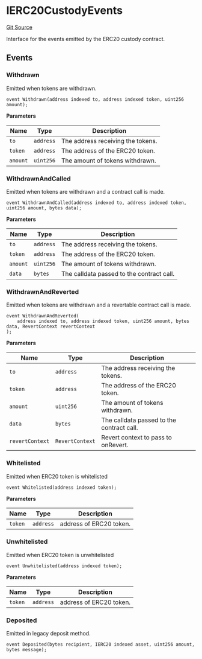 # IERC20CustodyEvents
[Git Source](https://github.com/zeta-chain/protocol-contracts/blob/c157025a39efca61d83e5991d093a94548f342fb/contracts/evm/interfaces/IERC20Custody.sol)

Interface for the events emitted by the ERC20 custody contract.


## Events
### Withdrawn
Emitted when tokens are withdrawn.


```solidity
event Withdrawn(address indexed to, address indexed token, uint256 amount);
```

**Parameters**

|Name|Type|Description|
|----|----|-----------|
|`to`|`address`|The address receiving the tokens.|
|`token`|`address`|The address of the ERC20 token.|
|`amount`|`uint256`|The amount of tokens withdrawn.|

### WithdrawnAndCalled
Emitted when tokens are withdrawn and a contract call is made.


```solidity
event WithdrawnAndCalled(address indexed to, address indexed token, uint256 amount, bytes data);
```

**Parameters**

|Name|Type|Description|
|----|----|-----------|
|`to`|`address`|The address receiving the tokens.|
|`token`|`address`|The address of the ERC20 token.|
|`amount`|`uint256`|The amount of tokens withdrawn.|
|`data`|`bytes`|The calldata passed to the contract call.|

### WithdrawnAndReverted
Emitted when tokens are withdrawn and a revertable contract call is made.


```solidity
event WithdrawnAndReverted(
    address indexed to, address indexed token, uint256 amount, bytes data, RevertContext revertContext
);
```

**Parameters**

|Name|Type|Description|
|----|----|-----------|
|`to`|`address`|The address receiving the tokens.|
|`token`|`address`|The address of the ERC20 token.|
|`amount`|`uint256`|The amount of tokens withdrawn.|
|`data`|`bytes`|The calldata passed to the contract call.|
|`revertContext`|`RevertContext`|Revert context to pass to onRevert.|

### Whitelisted
Emitted when ERC20 token is whitelisted


```solidity
event Whitelisted(address indexed token);
```

**Parameters**

|Name|Type|Description|
|----|----|-----------|
|`token`|`address`|address of ERC20 token.|

### Unwhitelisted
Emitted when ERC20 token is unwhitelisted


```solidity
event Unwhitelisted(address indexed token);
```

**Parameters**

|Name|Type|Description|
|----|----|-----------|
|`token`|`address`|address of ERC20 token.|

### Deposited
Emitted in legacy deposit method.


```solidity
event Deposited(bytes recipient, IERC20 indexed asset, uint256 amount, bytes message);
```


